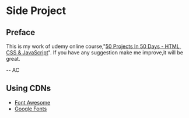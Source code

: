 # Side Project

## Preface

This is my work of udemy online course,"[50 Projects In 50 Days - HTML, CSS & JavaScript](https://www.udemy.com/course/50-projects-50-days/)".
If you have any suggestion make me improve,it will be great.

-- AC

## Using CDNs

- [Font Awesome](https://fontawesome.com/start)
- [Google Fonts](https://fonts.google.com/)
  